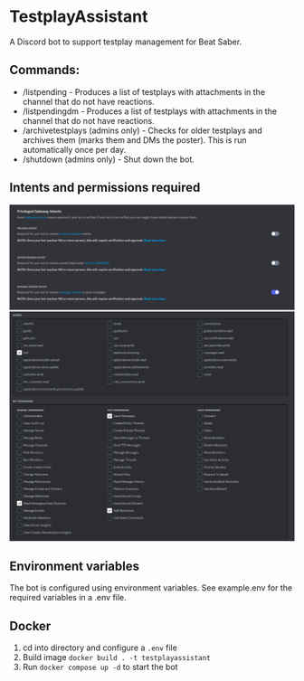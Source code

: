 # TestplayAssistant
A Discord bot to support testplay management for Beat Saber.

## Commands:

- /listpending - Produces a list of testplays with attachments in the channel that do not have reactions.
- /listpendingdm - Produces a list of testplays with attachments in the channel that do not have reactions.
- /archivetestplays (admins only) - Checks for older testplays and archives them (marks them and DMs the poster). This is run automatically once per day.
- /shutdown (admins only) - Shut down the bot.

## Intents and permissions required

![Intents](https://github.com/Undeceiver/TestplayAssistant/blob/main/intents.png)
![Permissions](https://github.com/Undeceiver/TestplayAssistant/blob/main/permissions.png)

## Environment variables

The bot is configured using environment variables. See example.env for the required variables in a .env file.

## Docker

1. cd into directory and configure a `.env` file
2. Build image `docker build . -t testplayassistant`
3. Run `docker compose up -d` to start the bot
